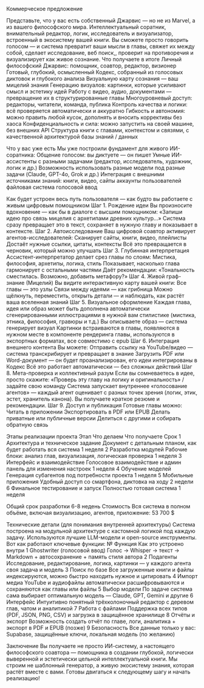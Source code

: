 Коммерческое предложение 



Представьте, что у вас есть собственный Джарвис — но не из Marvel, а из вашего философского мира. Интеллектуальный соратник, внимательный редактор, логик, исследователь и визуализатор, встроенный в экосистему вашей книги.
Вы сможете просто говорить голосом — и система превратит ваши мысли в главы, свяжет их между собой, сделает исследование, веб поиск,, проверит на противоречия и визуализирует как живое сознание.
Что получаете в итоге
Личный философский Джарвис: помощник, соавтор, редактор, визионер
Готовый, глубокий, осмысленный Кодекс, собранный из голосовых диктовок и глубокого анализа
Визуальную карту сознания — ваш мицелий знания
Генерацию визуалов: картинки, которые усиливают смысл и эстетику идей
Работу с видео, аудио, документами — превращение их в структурированные главы
Многоуровневый доступ: редакторы, читатели, команда, публика
Контроль качества и логики: всё проверяется автоматически и аккуратно
Гибкость и автономия: можно править любой кусок, дополнять и вносить коррективы без хаоса
Конфиденциальность и сила: можно запустить на своей машине, без внешних API
Структура книги с главами, контекстом и связями, с качественной архитектурой базы знаний / данных


Что у вас уже есть
Мы уже построили фундамент для живого ИИ-соратника:
Общение голосом: вы диктуете — он пишет
Умные ИИ-ассистенты с разными задачами (редактор, исследователь, художник, логик и др.)
Возможность использовать разные модели под разные задачи (Claude, GPT-4o, Grok и др.)
Интеграция с внешними источниками знаний: книги, видео, сайты
аккаунты пользователей
файловая система
голосовой ввод

Как будет устроен весь путь пользователя — как будто вы работаете с живым цифровым помощником
Шаг 1. Рождение идеи
Вы произносите вдохновение — как бы в диалоге с высшим помощником:
«Запиши идею про связь мицелия с архетипами древних культур…»
Система сразу превращает это в текст, сохраняет в нужную главу и показывает в контексте.
Шаг 2. Автоисследование
Ваш цифровой соавтор активирует агентов-исследователей:
Сканирует сайты, книги, видео, плейлисты
Достаёт нужные ссылки, цитаты, контексты
Всё это превращается в черновик, который можно улучшать
Шаг 3. Глубинная интерпретация
Ассистент-интерпретатор делает срез главы по слоям:
Мистика, философия, архетипы, логика, стиль
Показывает, насколько глава гармонирует с остальными частями
Даёт рекомендации: «Тональность сместилась. Возможно, добавить метафору?»
Шаг 4. Живой граф-знание (Мицелий)
Вы видите интерактивную карту вашей книги:
Все главы — это узлы
Связи между идеями — как грибница
Можно щёлкнуть, переместить, открыть детали — и наблюдать, как растёт ваша вселенная знаний
Шаг 5. Визуальное оформление
Каждая глава, идея или образ может быть дополнена автоматически сгенерированными иллюстрациями в нужной вам стилистике (мистика, этника, философия, гравюры и т.д.)
Вы описываете образ — система генерирует визуал
Картинки встраиваются в главы, появляются в нужном месте в компоненте рендеринга главы, используются в экспортных форматах, все совместимо с epub
Шаг 6. Интеграция внешнего контента
Вы можете:
Отправить ссылку на YouTube/видео — система транскрибирует и превращает в знание
Загрузить PDF или Word-документ — он будет проанализирован, его идеи интегрированы в Кодекс
Всё это работает автоматически — без сложных действий
Шаг 8. Мета-проверка и коллективный разум
Если вы сомневаетесь в идее, просто скажите:
«Проверь эту главу на логику и оригинальность» / задайте свою команду
Система запускает внутреннее «голосование агентов» — каждый агент оценивает с разных точек зрения (логик, этик, эстет, хранитель канона). Вы получаете краткое резюме и рекомендации.
Шаг 9. Доступ и публикация
Готовые главы можно:
Читать в приложении
Экспортировать в PDF или EPUB
Делать приватные или публичные версии
Делиться с другими и собирать обратную связь

Этапы реализации проекта
Этап
Что делаем
Что получаете
Срок
1
Архитектура и техническое задание
Документ с детальным планом, как будет работать вся система
 1 неделя
2
Разработка модулей
Рабочие блоки: анализ глав, визуализация, логическая проверка
1 неделя
3
Интерфейс и взаимодействие
Голосовое взаимодействие и админ панель для изменения настроек
1 неделя
4
Обучение моделей
Генерация субагентов под потребности проекта
1 неделя
5
Мобильные приложения
Удобный доступ со смартфона, диктовка на ходу
2 недели
6
Финальное тестирование и запуск
Полностью готовая система
1 неделя




Общий срок разработки 6-8 недень
Стоимость
Вся система в полном объёме, включая визуализацию, агентов, приложение:
53 700 $

Технические детали (для понимания внутренней архитектуры)
Система построена на модульной архитектуре с кастомной логикой под каждую задачу. Используются лучшие LLM-модели и open-source инструменты. Вот как работают ключевые функции:
№
Функция
Как это устроено внутри
1
Ghostwriter (голосовой ввод)
Голос → Whisper → текст → Markdown + автосохранение + память стиля автора
2
Подагенты
Исследование, редактирование, логика, картинки — у каждого агента своя задача и модель
3
Поиск по базе
Все загруженные книги и файлы индексируются, можно быстро находить нужное и цитировать
4
Импорт медиа
YouTube и аудиофайлы автоматически расшифровываются и сохраняются как главы или файлы
5
Выбор модели
По задаче система сама выбирает оптимальную модель — Claude, GPT, Gemini и другие
6
Интерфейс
Интуитивно понятный трёхколоночный редактор с деревом глав, чатом и аналитикой
7
Работа с файлами
Поддержка всех типов (PDF, JSON, PNG, CSV) и загрузка в защищённое хранилище
8
Отчёты и экспорт
Возможность создать отчёт по главе, логи, аналитика + экспорт в PDF и EPUB (позже)
9
Безопасность
Все данные только у вас: Supabase, защищённые ключи, локальная модель (по желанию)


Заключение
Вы получаете не просто ИИ-систему, а настоящего философского соавтора — помощника в создании глубокой, логически выверенной и эстетически цельной интеллектуальной книги. Мы строим не шаблонный генератор, а живую экосистему знания, которая растёт вместе с вами.
Готовы двигаться к следующему шагу и начать реализацию!

